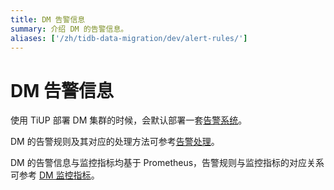 ```yaml
---
title: DM 告警信息
summary: 介绍 DM 的告警信息。
aliases: ['/zh/tidb-data-migration/dev/alert-rules/']
---
```


# DM 告警信息

使用 TiUP 部署 DM 集群的时候，会默认部署一套[告警系统](migrate-data-using-dm.md#第-8-步监控任务与查看日志)。

DM 的告警规则及其对应的处理方法可参考[告警处理](dm-handle-alerts.md)。

DM 的告警信息与监控指标均基于 Prometheus，告警规则与监控指标的对应关系可参考 [DM 监控指标](monitor-a-dm-cluster.md)。
